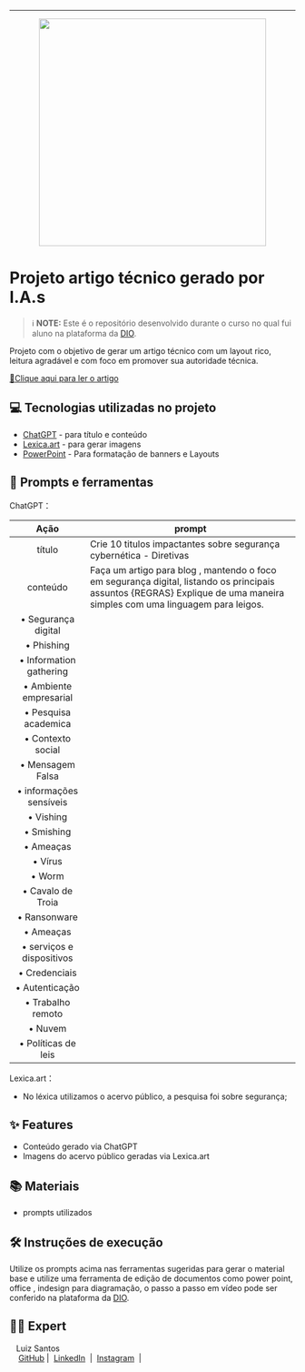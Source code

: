 -------

<p align="center">
  <img 
    src=".github/assets/preview.png"
    width="400"  
  />
</p>

# Projeto artigo técnico gerado por I.A.s


 > ℹ️ **NOTE:** Este é o repositório desenvolvido durante o curso no qual fui aluno na plataforma da [DIO](https://dio.me).

Projeto com o objetivo de gerar um artigo técnico com um layout rico, leitura agradável e com foco em promover sua autoridade técnica.

<a href="https://boogrammer.blogspot.com/2024/05/proteja-se-contra-o-phishing-dicas.html" title="View blog now"> 📕Clique aqui para ler o artigo</a>

## 💻 Tecnologias utilizadas no projeto

- [ChatGPT](https://chat.openai.com/) - para título e conteúdo
- [Lexica.art](https://lexica.art/) - para gerar imagens
- [PowerPoint](https://www.microsoft.com/en/microsoft-365/powerpoint) - Para formatação de banners e Layouts

## 📄 Prompts e ferramentas

ChatGPT：

|   Ação   | prompt                                                                                                                                                                                                                                                                         |
| :------: | ------------------------------------------------------------------------------------------------------------------------------------------------------------------------------------------------------------------------------------------------------------------------------ |
|  título  | Crie 10 titulos impactantes sobre segurança cybernética - Diretivas                                                                                                                                                                                                    |
| conteúdo | Faça um artigo para blog , mantendo o foco em segurança digital, listando os principais assuntos {REGRAS} Explique de uma maneira simples com uma linguagem para leigos. |
|• Segurança digital||
|• Phishing||
|• Information gathering||
|• Ambiente empresarial||
|• Pesquisa academica||
|• Contexto social||
|• Mensagem Falsa||
|• informações sensíveis||
|• Vishing||
|• Smishing||
|• Ameaças||
|• Vírus||
|• Worm||
|• Cavalo de Troia||
|• Ransonware||
|• Ameaças||
|• serviços e dispositivos||
|• Credenciais||
|• Autenticação||
|• Trabalho remoto||
|• Nuvem||
|• Políticas de leis||

Lexica.art：

- No léxica utilizamos o acervo público, a pesquisa foi sobre segurança;

## ✨ Features

- Conteúdo gerado via ChatGPT
- Imagens do acervo público geradas via Lexica.art

## 📚 Materiais

- prompts utilizados

## 🛠️ Instruções de execução

Utilize os prompts acima nas ferramentas sugeridas para gerar o material base e utilize uma ferramenta de edição de documentos como power point, office , indesign para diagramação, o passo a passo em vídeo pode ser conferido na plataforma da [DIO](https://dio.me).

## 👨‍💻 Expert

<p>
    <img 
      align=left 
      margin=10 
      width=80 
      src=" "
    />
    <p>&nbsp&nbsp&nbspLuiz Santos<br>
    &nbsp&nbsp&nbsp
    <a href="https://github.com/luizsantosws">
    GitHub</a>&nbsp;|&nbsp;
    <a href="www.linkedin.com/in/luizsantosws">LinkedIn</a>
&nbsp;|&nbsp;
    <a href="https://www.instagram.com/lprrboo/">Instagram</a>
&nbsp;|&nbsp;</p>
</p>
<br/><br/>
<p>